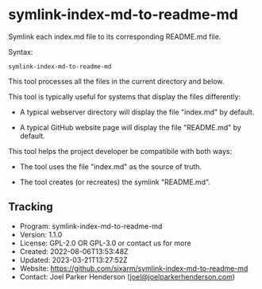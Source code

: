 # symlink-index-md-to-readme-md

Symlink each index.md file to its corresponding README.md file.

Syntax:

    symlink-index-md-to-readme-md

This tool processes all the files in the current directory and below.

This tool is typically useful for systems that display the files differently:

  * A typical webserver directory will display the file "index.md" by default.

  * A typical GitHub website page will display the file "README.md" by default.

This tool helps the project developer be compatibile with both ways:

  * The tool uses the file "index.md" as the source of truth.

  * The tool creates (or recreates) the symlink "README.md".

## Tracking

* Program: symlink-index-md-to-readme-md
* Version: 1.1.0
* License: GPL-2.0 OR GPL-3.0 or contact us for more
* Created: 2022-08-06T13:53:48Z
* Updated: 2023-03-21T13:27:52Z
* Website: https://github.com/sixarm/symlink-index-md-to-readme-md
* Contact: Joel Parker Henderson (joel@joelparkerhenderson.com)
